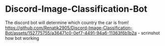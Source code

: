 # Discord-Image-Classification-Bot
The discord bot will determine which country the car is from! 
https://github.com/Renatik2905/Discord-Image-Classification-Bot/assets/152775755/a36471c0-0ef7-4491-94a6-11363f6b1b2a - scrinshot how bot working



